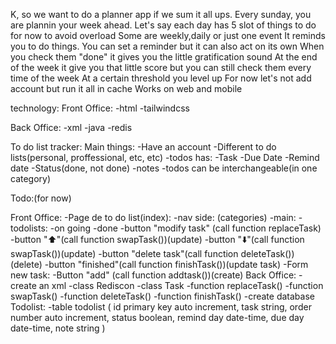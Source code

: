 K, so we want to do a planner app if we sum it all ups.
Every sunday, you are plannin your week ahead.
 Let's say each day has 5 slot of things to do for now to avoid overload
Some are weekly,daily or just one event
It reminds you to do things. You can set a reminder but it can also act on its own
When you check them "done" it gives you the little gratification sound
At the end of the week it give you that little score but you can still check them every time of the week
At a certain threshold you level up
For now let's not add account but run it all in cache
Works on web and mobile

technology:
Front Office:
-html
-tailwindcss

Back Office:
-xml
-java
-redis

To do list tracker:
Main things:
  -Have an account
  -Different to do lists(personal, proffessional, etc, etc)
  -todos has:
    -Task
    -Due Date
    -Remind date
    -Status(done, not done)
    -notes
  -todos can be interchangeable(in one category)

  Todo:(for now)

  Front Office:
  -Page de to do list(index):
    -nav side: (categories)
    -main:
      -todolists:
        -on going
        -done
        -button "modify task" (call function replaceTask)
        -button "⬆️"(call function swapTask())(update)
        -button "⬇️"(call function swapTask())(update)
        -button "delete task"(call function deleteTask())(delete)
        -button "finished"(call function finishTask())(update task)
      -Form new task:
        -Button "add" (call function addtask())(create)
  Back Office:
  -create an xml
  -class Rediscon
  -class Task
    -function replaceTask()
    -function swapTask()
    -function deleteTask()
    -function finishTask()
  -create database Todolist:
   -table todolist
    (
     id primary key auto increment,
     task string,
     order number auto increment,
     status boolean,
     remind day date-time,
     due day date-time,
     note string
     )
     

